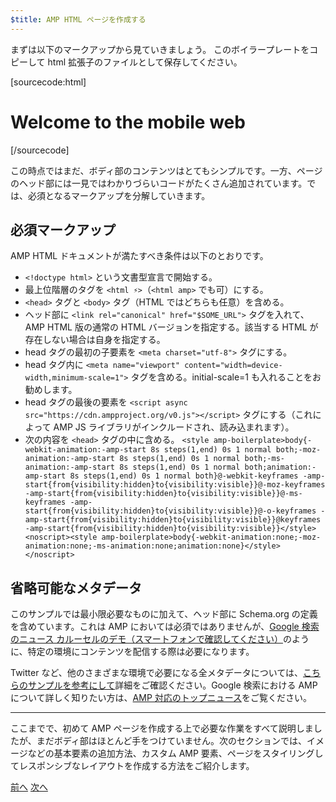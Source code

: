 ```yaml
---
$title: AMP HTML ページを作成する
---
```


まずは以下のマークアップから見ていきましょう。
このボイラープレートをコピーして html 拡張子のファイルとして保存してください。

[sourcecode:html]
<!doctype html>
<html amp lang="en">
  <head>
    <meta charset="utf-8">
    <title>Hello, AMPs</title>
    <link rel="canonical" href="http://example.ampproject.org/article-metadata.html">
    <meta name="viewport" content="width=device-width,minimum-scale=1,initial-scale=1">
    <script type="application/ld+json">
      {
        "@context": "http://schema.org",
        "@type": "NewsArticle",
        "headline": "Open-source framework for publishing content",
        "datePublished": "2015-10-07T12:02:41Z",
        "image": [
          "logo.jpg"
        ]
      }
    </script>
    <style amp-boilerplate>body{-webkit-animation:-amp-start 8s steps(1,end) 0s 1 normal both;-moz-animation:-amp-start 8s steps(1,end) 0s 1 normal both;-ms-animation:-amp-start 8s steps(1,end) 0s 1 normal both;animation:-amp-start 8s steps(1,end) 0s 1 normal both}@-webkit-keyframes -amp-start{from{visibility:hidden}to{visibility:visible}}@-moz-keyframes -amp-start{from{visibility:hidden}to{visibility:visible}}@-ms-keyframes -amp-start{from{visibility:hidden}to{visibility:visible}}@-o-keyframes -amp-start{from{visibility:hidden}to{visibility:visible}}@keyframes -amp-start{from{visibility:hidden}to{visibility:visible}}</style><noscript><style amp-boilerplate>body{-webkit-animation:none;-moz-animation:none;-ms-animation:none;animation:none}</style></noscript>
    <script async src="https://cdn.ampproject.org/v0.js"></script>
  </head>
  <body>
    <h1>Welcome to the mobile web</h1>
  </body>
</html>
[/sourcecode]

この時点ではまだ、ボディ部のコンテンツはとてもシンプルです。一方、ページのヘッド部には一見ではわかりづらいコードがたくさん追加されています。では、必須となるマークアップを分解していきます。

## 必須マークアップ

AMP HTML ドキュメントが満たすべき条件は以下のとおりです。

  - `<!doctype html>` という文書型宣言で開始する。
  - 最上位階層のタグを `<html ⚡>`（`<html amp>` でも可）にする。
  - `<head>` タグと `<body>` タグ（HTML ではどちらも任意）を含める。
  - ヘッド部に `<link rel="canonical" href="$SOME_URL">` タグを入れて、AMP HTML 版の通常の HTML バージョンを指定する。該当する HTML が存在しない場合は自身を指定する。
  - head タグの最初の子要素を `<meta charset="utf-8">` タグにする。
  - head タグ内に `<meta name="viewport" content="width=device-width,minimum-scale=1">` タグを含める。initial-scale=1 も入れることをお勧めします。
  - head タグの最後の要素を `<script async src="https://cdn.ampproject.org/v0.js"></script>` タグにする（これによって AMP JS ライブラリがインクルードされ、読み込まれます）。
  - 次の内容を `<head>` タグの中に含める。
    `<style amp-boilerplate>body{-webkit-animation:-amp-start 8s steps(1,end) 0s 1 normal both;-moz-animation:-amp-start 8s steps(1,end) 0s 1 normal both;-ms-animation:-amp-start 8s steps(1,end) 0s 1 normal both;animation:-amp-start 8s steps(1,end) 0s 1 normal both}@-webkit-keyframes -amp-start{from{visibility:hidden}to{visibility:visible}}@-moz-keyframes -amp-start{from{visibility:hidden}to{visibility:visible}}@-ms-keyframes -amp-start{from{visibility:hidden}to{visibility:visible}}@-o-keyframes -amp-start{from{visibility:hidden}to{visibility:visible}}@keyframes -amp-start{from{visibility:hidden}to{visibility:visible}}</style><noscript><style amp-boilerplate>body{-webkit-animation:none;-moz-animation:none;-ms-animation:none;animation:none}</style></noscript>`

## 省略可能なメタデータ

このサンプルでは最小限必要なものに加えて、ヘッド部に Schema.org の定義を含めています。これは AMP においては必須ではありませんが、[Google 検索のニュース カルーセルのデモ（スマートフォンで確認してください）](https://g.co/ampdemo)のように、特定の環境にコンテンツを配信する際は必要になります。

Twitter など、他のさまざまな環境で必要になる全メタデータについては、[こちらのサンプルを参考にして](https://github.com/ampproject/amphtml/tree/master/examples/metadata-examples)詳細をご確認ください。Google 検索における AMP について詳しく知りたい方は、[AMP 対応のトップニュース](https://developers.google.com/structured-data/carousels/top-stories)をご覧ください。

<hr>

ここまでで、初めて AMP ページを作成する上で必要な作業をすべて説明しましたが、まだボディ部はほとんど手をつけていません。次のセクションでは、イメージなどの基本要素の追加方法、カスタム AMP 要素、ページをスタイリングしてレスポンシブなレイアウトを作成する方法をご紹介します。

<div class="prev-next-buttons">
  <a class="button prev-button" href="/ja/docs/tutorials/create.html"><span class="arrow-prev">前へ</span></a>
  <a class="button next-button" href="/ja/docs/tutorials/create/include_image.html"><span class="arrow-next">次へ</span></a>
</div>